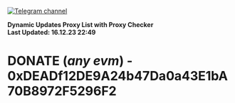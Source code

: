 [![Telegram channel](https://img.shields.io/endpoint?url=https://runkit.io/damiankrawczyk/telegram-badge/branches/master?url=https://t.me/n4z4v0d)](https://t.me/n4z4v0d) 

**Dynamic Updates Proxy List with Proxy Checker**  
**Last Updated: 16.12.23 22:49**

# DONATE (_any evm_) - 0xDEADf12DE9A24b47Da0a43E1bA70B8972F5296F2
